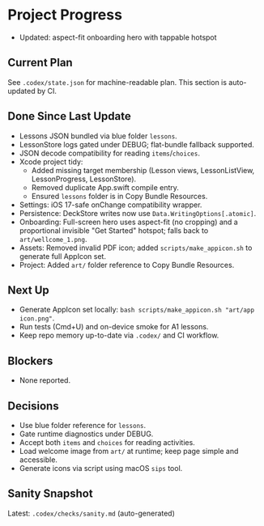 # Project Progress

- Updated: aspect-fit onboarding hero with tappable hotspot

## Current Plan

See `.codex/state.json` for machine-readable plan. This section is auto-updated by CI.

## Done Since Last Update

- Lessons JSON bundled via blue folder `lessons`.
- LessonStore logs gated under DEBUG; flat-bundle fallback supported.
- JSON decode compatibility for reading `items`/`choices`.
- Xcode project tidy:
  - Added missing target membership (Lesson views, LessonListView, LessonProgress, LessonStore).
  - Removed duplicate App.swift compile entry.
  - Ensured `lessons` folder is in Copy Bundle Resources.
- Settings: iOS 17-safe onChange compatibility wrapper.
- Persistence: DeckStore writes now use `Data.WritingOptions[.atomic]`.
- Onboarding: Full-screen hero uses aspect-fit (no cropping) and a proportional invisible "Get Started" hotspot; falls back to `art/wellcome_1.png`.
- Assets: Removed invalid PDF icon; added `scripts/make_appicon.sh` to generate full AppIcon set.
- Project: Added `art/` folder reference to Copy Bundle Resources.

## Next Up

- Generate AppIcon set locally: `bash scripts/make_appicon.sh "art/app icon.png"`.
- Run tests (Cmd+U) and on-device smoke for A1 lessons.
- Keep repo memory up-to-date via `.codex/` and CI workflow.

## Blockers

- None reported.

## Decisions

- Use blue folder reference for `lessons`.
- Gate runtime diagnostics under DEBUG.
- Accept both `items` and `choices` for reading activities.
- Load welcome image from `art/` at runtime; keep page simple and accessible.
- Generate icons via script using macOS `sips` tool.

## Sanity Snapshot

Latest: `.codex/checks/sanity.md` (auto-generated)

